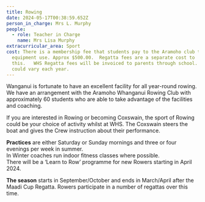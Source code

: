 ```yaml
---
title: Rowing
date: 2024-05-17T00:38:59.652Z
person_in_charge: Mrs L. Murphy
people:
  - role: Teacher in Charge
    name: Mrs Lisa Murphy
extracurricular_area: Sport
cost: There is a membership fee that students pay to the Aramoho club to cover
  equipment use. Approx $500.00.  Regatta fees are a separate cost to
  this.   WHS Regatta fees will be invoiced to parents through school.   Fees
  could vary each year.
---
```

  
Wanganui is fortunate to have an excellent facility for all year-round rowing. We 
have an arrangement with the Aramoho Whanganui Rowing Club with approximately 
60 students who are able to take advantage of the facilities and coaching.


If you are interested in Rowing or becoming Coxswain, the sport of Rowing could be 
your choice of activity whilst at WHS. The Coxswain steers the boat and gives the 
Crew instruction about their performance. 

**Practices** are either Saturday or Sunday mornings and three or four evenings per week in summer.  
In Winter coaches run indoor fitness classes where possible.  
There will be a ‘Learn to Row’ programme for new Rowers starting in April 2024.

**The season** starts in September/October and ends in March/April after the Maadi Cup Regatta. Rowers participate in a number of regattas over this time.
